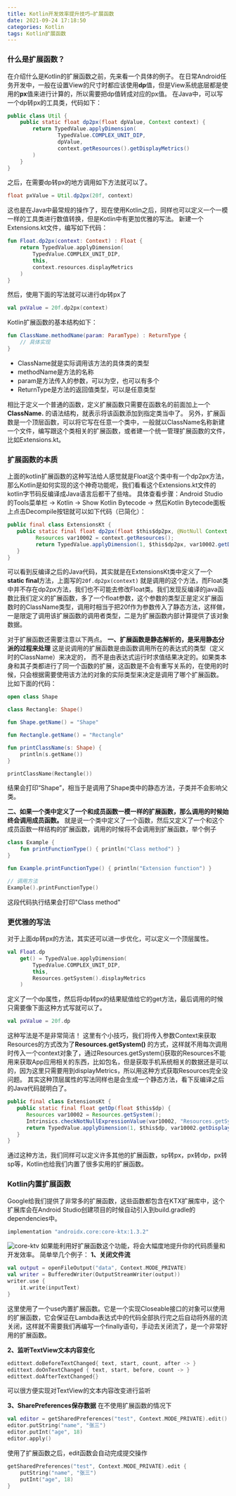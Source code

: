```yaml
---
title: Kotlin开发效率提升技巧—扩展函数
date: 2021-09-24 17:18:50
categories: Kotlin
tags: Kotlin扩展函数
---
```


### 什么是扩展函数？
在介绍什么是Kotlin的扩展函数之前，先来看一个具体的例子。
在日常Android任务开发中，一般在设置View的尺寸时都应该使用**dp**值，但是View系统底层都是使用的**px**值来进行计算的，所以需要把dp值转成对应的px值。
在Java中，可以写一个dp转px的工具类，代码如下：
```java
public class Util {
	public static float dp2px(float dpValue, Context context) {
		return TypedValue.applyDimension(
				TypedValue.COMPLEX_UNIT_DIP,
				dpValue,
				context.getResources().getDisplayMetrics()
		)
	}
}
```
之后，在需要dp转px的地方调用如下方法就可以了。
```java
float pxValue = Util.dp2px(20f, context)
```
这也是在Java中最常规的操作了，现在使用Kotlin之后，同样也可以定义一个一模一样的工具类进行数值转换，但是Kotlin中有更加优雅的写法。
新建一个Extensions.kt文件，编写如下代码：
```kotlin
fun Float.dp2px(context: Context) : Float {
    return TypedValue.applyDimension(
        TypedValue.COMPLEX_UNIT_DIP,
        this,
        context.resources.displayMetrics
    )
}
```
然后，使用下面的写法就可以进行dp转px了
```kotlin
val pxValue = 20f.dp2px(context)
```
Kotlin扩展函数的基本结构如下：
```kotlin
fun ClassName.methodName(param: ParamType) : ReturnType {
    // 具体实现
}
```
- ClassName就是实际调用该方法的具体类的类型
- methodName是方法的名称
- param是方法传入的参数，可以为空，也可以有多个
- ReturnType是方法的返回值类型，可以是任意类型

相比于定义一个普通的函数，定义扩展函数只需要在函数名的前面加上一个**ClassName.** 的语法结构，就表示将该函数添加到指定类当中了。
另外，扩展函数是一个顶层函数，可以将它写在任意一个类中，一般就以ClassName名称新建一个文件，编写跟这个类相关的扩展函数，或者建一个统一管理扩展函数的文件，比如Extensions.kt。

### 扩展函数的本质
 上面的kotlin扩展函数的这种写法给人感觉就是Float这个类中有一个dp2px方法，那么Kotlin是如何实现的这个神奇功能呢，我们看看这个Extensions.kt文件的kotlin字节码反编译成Java语言后都干了些啥。
 具体查看步骤：Android Studio的Tools菜单栏 -> Kotlin -> Show Kotlin Bytecode -> 然后Kotlin Bytecode面板上点击Decompile按钮就可以如下代码（已简化）：
 ```java
public final class ExtensionsKt {
	public static final float dp2px(float $this$dp2px, @NotNull Context context) {
		  Resources var10002 = context.getResources();
		  return TypedValue.applyDimension(1, $this$dp2px, var10002.getDisplayMetrics());
	}
}
 ```
可以看到反编译之后的Java代码，其实就是在ExtensionsKt类中定义了一个**static final**方法，上面写的`20f.dp2px(context)` 就是调用的这个方法，而Float类中并不存在dp2px方法，我们也不可能去修改Float类。我们发现反编译的java函数比我们定义的扩展函数，多了一个float参数，这个参数的类型正是定义扩展函数时的ClassName类型，调用时相当于把20f作为参数传入了静态方法，这样做，一是限定了调用该扩展函数的调用者类型，二是为扩展函数内部计算提供了该对象数据。

对于扩展函数还需要注意以下两点。
**一、扩展函数是静态解析的，是采用静态分派的过程来处理**
这是说调用的扩展函数是由函数调用所在的表达式的类型（定义时的ClassName）来决定的， 而不是由表达式运行时求值结果决定的。如果类本身和其子类都进行了同一个函数的扩展，这函数是不会有重写关系的，在使用的时候，只会根据需要使用该方法的对象的实际类型来决定是调用了哪个扩展函数。
比如下面的代码：

```kotlin
open class Shape

class Rectangle: Shape()

fun Shape.getName() = "Shape"

fun Rectangle.getName() = "Rectangle"

fun printClassName(s: Shape) {
    println(s.getName())
}

printClassName(Rectangle())
```
结果会打印“Shape”，相当于是调用了Shape类中的静态方法，子类并不会影响父类。

**二、如果一个类中定义了一个和成员函数一模一样的扩展函数，那么调用的时候始终会调用成员函数。**
就是说一个类中定义了一个函数，然后又定义了一个和这个成员函数一样结构的扩展函数，调用的时候将不会调用到扩展函数，举个例子

```kotlin
class Example {
    fun printFunctionType() { println("Class method") }
}

fun Example.printFunctionType() { println("Extension function") }

// 调用方法
Example().printFunctionType()
```
这段代码执行结果会打印"Class method"

### 更优雅的写法
对于上面dp转px的方法，其实还可以进一步优化，可以定义一个顶层属性。

```kotlin
val Float.dp
    get() = TypedValue.applyDimension(
        TypedValue.COMPLEX_UNIT_DIP,
        this,
        Resources.getSystem().displayMetrics
    )
```
定义了一个dp属性，然后将dp转px的结果赋值给它的get方法，最后调用的时候只需要像下面这种方式写就可以了。

```kotlin
val pxValue = 20f.dp
```
这种写法是不是非常简洁！
这里有个小技巧，我们将传入参数Context来获取Resources的方式改为了**Resources.getSystem()** 的方式，这样就不用每次调用时传入一个context对象了，通过Resources.getSystem()获取的Resources不能用来获取App应用相关的东西，比如包名，但是获取手机系统相关的数据还是可以的，因为这里只需要用到displayMetrics，所以用这种方式获取Resources完全没问题。
其实这种顶层属性的写法同样也是会生成一个静态方法，看下反编译之后的Java代码就明白了。

```java
public final class ExtensionsKt {
   public static final float getDp(float $this$dp) {
      Resources var10002 = Resources.getSystem();
      Intrinsics.checkNotNullExpressionValue(var10002, "Resources.getSystem()");
      return TypedValue.applyDimension(1, $this$dp, var10002.getDisplayMetrics());
   }
}
```

通过这种方法，我们同样可以定义许多其他的扩展函数，sp转px，px转dp，px转sp等，Kotlin也给我们内置了很多实用的扩展函数。
### Kotlin内置扩展函数
Google给我们提供了非常多的扩展函数，这些函数都包含在KTX扩展库中，这个扩展库会在Android Studio创建项目的时候自动引入到build.gradle的dependencies中。
```groovy
implementation "androidx.core:core-ktx:1.3.2"
```
![core-ktv](https://img-blog.csdnimg.cn/ae2cc0d236db4a09898220b8c34d3786.png)
如果能利用好扩展函数这个功能，将会大幅度地提升你的代码质量和开发效率。
简单举几个例子：
**1、关闭文件流**
```kotlin
val output = openFileOutput("data", Context.MODE_PRIVATE)
val writer = BufferedWriter(OutputStreamWriter(output))
writer.use {
	it.write(inputText)
}
```
这里使用了一个use内置扩展函数。它是一个实现Closeable接口的对象可以使用的扩展函数，它会保证在Lambda表达式中的代码全部执行完之后自动将外层的流关闭，这样就不需要我们再编写一个finally语句，手动去关闭流了，是一个非常好用的扩展函数。

**2、监听TextView文本内容变化**
```kotlin
edittext.doBeforeTextChanged{ text, start, count, after -> }
edittext.doOnTextChanged { text, start, before, count -> }
edittext.doAfterTextChanged{}
```
可以很方便实现对TextView的文本内容改变进行监听

**3、SharePreferences保存数据**
在不使用扩展函数的情况下
```kotlin
val editor = getSharedPreferences("test", Context.MODE_PRIVATE).edit()
editor.putString("name", "张三")
editor.putInt("age", 18)
editor.apply()
```
使用了扩展函数之后，edit函数会自动完成提交操作
```kotlin
getSharedPreferences("test", Context.MODE_PRIVATE).edit {
	putString("name", "张三")
	putInt("age", 18)
}
```